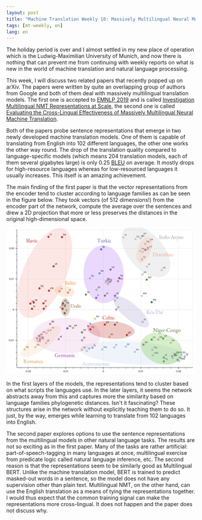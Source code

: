 ```yaml
---
layout: post
title: "Machine Translation Weekly 10: Massively Multilingual Neural Machine Translation"
tags: [mt-weekly, en]
lang: en
---
```


The holiday period is over and I almost settled in my new place of operation
which is the Ludwig-Maximilian University of Munich, and now there is nothing
that can prevent me from continuing with weekly reports on what is new in the
world of machine translation and natural language processing.

This week, I will discuss two related papers that recently popped up on arXiv.
The papers were written by quite an overlapping group of authors from Google
and both of them deal with massively multilingual translation models. The first
one is accepted to [EMNLP 2019](https://emnlp-ijcnlp2019.org) and is called
[Investigation Multilingual NMT Representations at
Scale](https://arxiv.org/abs/1909.02197), the second one is called [Evaluating
the Cross-Lingual Effectiveness of Massively Multilingual Neural Machine
Translation](https://arxiv.org/abs/1909.00437).

Both of the papers probe sentence representations that emerge in two newly
developed machine translation models. One of them is capable of translating
from English into 102 different languages, the other one works the other way
round. The drop of the translation quality compared to language-specific models
(which means 204 translation models, each of them several gigabytes large) is
only 0.25 [BLEU](https://en.wikipedia.org/wiki/BLEU) on average. It mostly
drops for high-resource languages whereas for low-resourced languages it
usually increases. This itself is an amazing achievement.

The main finding of the first paper is that the vector representations from the
encoder tend to cluster according to language families as can be seen in the
figure below. They took vectors (of 512 dimensions!) from the encoder part of
the network, compute the average over the sentences and drew a 2D projection
that more or less preserves the distances in the original high-dimensional
space.

![Language clusters](/assets/MT-Weekly-10/clusters.png)

In the first layers of the models, the representations tend to cluster based on
what scripts the languages use. In the later layers, it seems the network
abstracts away from this and captures more the similarity based on language
families phylogenetic distances. Isn't it fascinating? These structures arise
in the network without explicitly teaching them to do so. It just, by the way,
emerges while learning to translate from 102 languages into English.

The second paper explores options to use the sentence representations from the
multilingual models in other natural language tasks. The results are not so
exciting as in the first paper. Many of the tasks are rather artificial:
part-of-speech-tagging in many languages at once, multilingual exercise from
predicate logic called natural language inference, etc. The second reason is
that the representations seem to be similarly good as Multilingual BERT. Unlike
the machine translation model, BERT is trained to predict masked-out words in a
sentence, so the model does not have any supervision other than plain text.
Multilingual NMT, on the other hand, can use the English translation as a means
of tying the representations together. I would thus expect that the common
training signal can make the representations more cross-lingual. It does not
happen and the paper does not discuss why.
